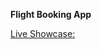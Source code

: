 <b align="center"> Flight Booking App </b>

[Live Showcase: ](https://lws-flightreservation-chaudhuree.netlify.app)

